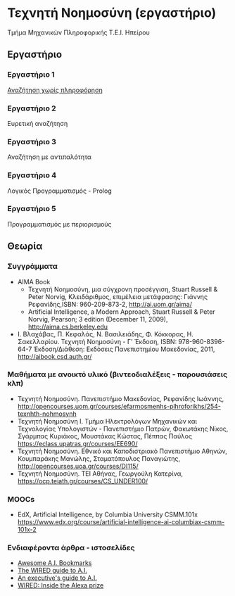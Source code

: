 # Τεχνητή Νοημοσύνη (εργαστήριο)

Τμήμα Μηχανικών Πληροφορικής Τ.Ε.Ι. Ηπείρου

## Εργαστήριο

### Εργαστήριο 1

[Αναζήτηση χωρίς πληροφόρηση](./lab01/README.md)

### Εργαστήριο 2

Ευρετική αναζήτηση

### Εργαστήριο 3

Αναζήτηση με αντιπαλότητα

### Εργαστήριο 4

Λογικός Προγραμματισμός - Prolog

### Εργαστήριο 5

Προγραμματισμός με περιορισμούς

## Θεωρία

### Συγγράμματα

* ΑΙΜΑ Book
  * Τεχνητή Νοημοσύνη, μια σύγχρονη προσέγγιση, Stuart Russell & Peter Norvig, Κλειδάριθμος, επιμέλεια μετάφρασης: Γιάννης Ρεφανίδης,ISBN: 960-209-873-2, <http://ai.uom.gr/aima/>
  * Artificial Intelligence, a Modern Approach, Stuart Russell & Peter Norvig, Pearson; 3 edition (December 11, 2009), <http://aima.cs.berkeley.edu>
* Ι. Βλαχάβας, Π. Κεφαλάς, Ν. Βασιλειάδης, Φ. Κόκκορας, Η. Σακελλαρίου. Τεχνητή Νοημοσύνη - Γ' Έκδοση, ISBN: 978-960-8396-64-7 Έκδοση/Διάθεση: Εκδόσεις Πανεπιστημίου Μακεδονίας, 2011, <http://aibook.csd.auth.gr/>

### Μαθήματα με ανοικτό υλικό (βιντεοδιαλέξεις - παρουσιάσεις κλπ)

* Τεχνητή Νοημοσύνη. Πανεπιστήμιο Μακεδονίας, Ρεφανίδης Ιωάννης, <http://opencourses.uom.gr/courses/efarmosmenhs-plhroforikhs/254-texnhth-nohmosynh>
* Τεχνητή Νοημοσύνη Ι. Τμήμα Ηλεκτρολόγων Μηχανικών και Τεχνολογίας Υπολογιστών - Πανεπιστήμιο Πατρών, Φακωτάκης Νίκος, Σγάρμπας Κυριάκος, Μουστάκας Κώστας, Πέππας Παύλος <https://eclass.upatras.gr/courses/EE690/>
* Τεχνητή Νοημοσύνη. Εθνικό και Καποδιστριακό Πανεπιστήμιο Αθηνών, Κουμπαράκης Μανώλης, Σταματόπουλος Παναγιώτης, <http://opencourses.uoa.gr/courses/DI115/>
* Τεχνητή Νοημοσύνη. ΤΕΙ Αθήνας, Γεωργούλη Κατερίνα, <https://ocp.teiath.gr/courses/CS_UNDER100/>

### MOOCs

* EdX, Artificial Intelligence, by Columbia University CSMM.101x <https://www.edx.org/course/artificial-intelligence-ai-columbiax-csmm-101x-2>

### Ενδιαφέροντα άρθρα - ιστοσελίδες

* [Awesome A.I. Bookmarks](https://github.com/goodrahstar/my-awesome-AI-bookmarks)
* [The WIRED guide to A.I.](https://www.wired.com/story/guide-artificial-intelligence)
* [An executive's guide to A.I.](https://www.mckinsey.com/business-functions/mckinsey-analytics/our-insights/an-executives-guide-to-ai)
* [WIRED: Inside the Alexa prize](https://www.wired.com/story/inside-amazon-alexa-prize/)